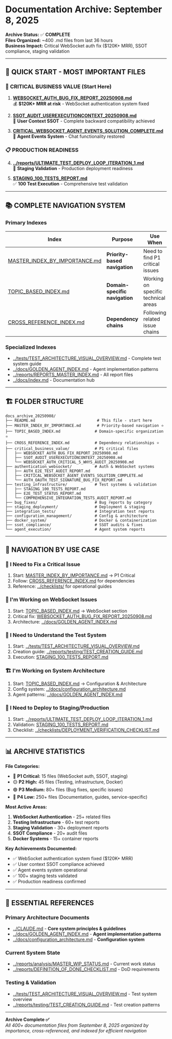 # Documentation Archive: September 8, 2025
**Archive Status:** ✅ **COMPLETE**  
**Files Organized:** ~400 .md files from last 36 hours  
**Business Impact:** Critical WebSocket auth fix ($120K+ MRR), SSOT compliance, staging validation

---

## 🚀 QUICK START - MOST IMPORTANT FILES

### 🚨 **CRITICAL BUSINESS VALUE** (Start Here)
1. **[WEBSOCKET_AUTH_BUG_FIX_REPORT_20250908.md](./critical_business_value/WEBSOCKET_AUTH_BUG_FIX_REPORT_20250908.md)**  
   💰 **$120K+ MRR at risk** - WebSocket authentication system fixed

2. **[SSOT_AUDIT_USEREXECUTIONCONTEXT_20250908.md](./critical_business_value/SSOT_AUDIT_USEREXECUTIONCONTEXT_20250908.md)**  
   🔐 **User Context SSOT** - Complete backward compatibility achieved

3. **[CRITICAL_WEBSOCKET_AGENT_EVENTS_SOLUTION_COMPLETE.md](./authentication_websocket/CRITICAL_WEBSOCKET_AGENT_EVENTS_SOLUTION_COMPLETE.md)**  
   🤖 **Agent Events System** - Chat functionality restored

### 📋 **PRODUCTION READINESS**
4. **[../reports/ULTIMATE_TEST_DEPLOY_LOOP_ITERATION_1.md](../reports/ULTIMATE_TEST_DEPLOY_LOOP_ITERATION_1.md)**  
   🎯 **Staging Validation** - Production deployment readiness

5. **[STAGING_100_TESTS_REPORT.md](./testing_infrastructure/STAGING_100_TESTS_REPORT.md)**  
   ✅ **100 Test Execution** - Comprehensive test validation

---

## 📚 COMPLETE NAVIGATION SYSTEM

### **Primary Indexes**
| Index | Purpose | Use When |
|-------|---------|----------|
| [MASTER_INDEX_BY_IMPORTANCE.md](./MASTER_INDEX_BY_IMPORTANCE.md) | **Priority-based navigation** | Need to find P1 critical issues |
| [TOPIC_BASED_INDEX.md](./TOPIC_BASED_INDEX.md) | **Domain-specific navigation** | Working on specific technical areas |
| [CROSS_REFERENCE_INDEX.md](./CROSS_REFERENCE_INDEX.md) | **Dependency chains** | Following related issue chains |

### **Specialized Indexes**
- [../tests/TEST_ARCHITECTURE_VISUAL_OVERVIEW.md](../tests/TEST_ARCHITECTURE_VISUAL_OVERVIEW.md) - Complete test system guide
- [../docs/GOLDEN_AGENT_INDEX.md](../docs/GOLDEN_AGENT_INDEX.md) - Agent implementation patterns  
- [../reports/REPORTS_MASTER_INDEX.md](../reports/REPORTS_MASTER_INDEX.md) - All report files
- [../docs/index.md](../docs/index.md) - Documentation hub

---

## 🏗️ FOLDER STRUCTURE

```
docs_archive_20250908/
├── README.md                           # This file - start here
├── MASTER_INDEX_BY_IMPORTANCE.md       # Priority-based navigation ⭐
├── TOPIC_BASED_INDEX.md               # Domain-specific organization ⭐  
├── CROSS_REFERENCE_INDEX.md           # Dependency relationships ⭐
├── critical_business_value/           # P1 critical files
│   ├── WEBSOCKET_AUTH_BUG_FIX_REPORT_20250908.md
│   ├── SSOT_AUDIT_USEREXECUTIONCONTEXT_20250908.md
│   └── WEBSOCKET_AUTH_CRITICAL_5_WHYS_AUDIT_20250908.md
├── authentication_websocket/          # Auth & WebSocket systems
│   ├── AUTH_E2E_TEST_AUDIT_REPORT.md
│   ├── CRITICAL_WEBSOCKET_AGENT_EVENTS_SOLUTION_COMPLETE.md
│   └── AUTH_OAUTH_TEST_SIGNATURE_BUG_FIX_REPORT.md
├── testing_infrastructure/            # Test systems & validation
│   ├── STAGING_100_TESTS_REPORT.md
│   ├── E2E_TEST_STATUS_REPORT.md
│   └── COMPREHENSIVE_INTEGRATION_TESTS_AUDIT_REPORT.md
├── bug_fixes/                         # Bug reports by category
├── staging_deployment/                # Deployment & staging
├── integration_tests/                 # Integration test reports
├── configuration_management/          # Config & architecture
├── docker_system/                     # Docker & containerization
├── ssot_compliance/                   # SSOT audits & fixes
└── agent_execution/                   # Agent system reports
```

---

## 🎯 NAVIGATION BY USE CASE

### **🚨 I Need to Fix a Critical Issue**
1. Start: [MASTER_INDEX_BY_IMPORTANCE.md](./MASTER_INDEX_BY_IMPORTANCE.md) → P1 Critical
2. Follow: [CROSS_REFERENCE_INDEX.md](./CROSS_REFERENCE_INDEX.md) for dependencies
3. Reference: [../checklists/](../checklists/) for operational guides

### **🔧 I'm Working on WebSocket Issues**  
1. Start: [TOPIC_BASED_INDEX.md](./TOPIC_BASED_INDEX.md) → WebSocket section
2. Critical fix: [WEBSOCKET_AUTH_BUG_FIX_REPORT_20250908.md](./critical_business_value/WEBSOCKET_AUTH_BUG_FIX_REPORT_20250908.md)
3. Architecture: [../docs/GOLDEN_AGENT_INDEX.md](../docs/GOLDEN_AGENT_INDEX.md)

### **🧪 I Need to Understand the Test System**
1. Start: [../tests/TEST_ARCHITECTURE_VISUAL_OVERVIEW.md](../tests/TEST_ARCHITECTURE_VISUAL_OVERVIEW.md)
2. Creation guide: [../reports/testing/TEST_CREATION_GUIDE.md](../reports/testing/TEST_CREATION_GUIDE.md)
3. Execution: [STAGING_100_TESTS_REPORT.md](./testing_infrastructure/STAGING_100_TESTS_REPORT.md)

### **🏗️ I'm Working on System Architecture**
1. Start: [TOPIC_BASED_INDEX.md](./TOPIC_BASED_INDEX.md) → Configuration & Architecture  
2. Config system: [../docs/configuration_architecture.md](../docs/configuration_architecture.md)
3. Agent patterns: [../docs/GOLDEN_AGENT_INDEX.md](../docs/GOLDEN_AGENT_INDEX.md)

### **🚀 I Need to Deploy to Staging/Production**
1. Start: [../reports/ULTIMATE_TEST_DEPLOY_LOOP_ITERATION_1.md](../reports/ULTIMATE_TEST_DEPLOY_LOOP_ITERATION_1.md)
2. Validation: [STAGING_100_TESTS_REPORT.md](./testing_infrastructure/STAGING_100_TESTS_REPORT.md)  
3. Checklist: [../checklists/DEPLOYMENT_VERIFICATION_CHECKLIST.md](../checklists/DEPLOYMENT_VERIFICATION_CHECKLIST.md)

---

## 📊 ARCHIVE STATISTICS

**File Categories:**
- 🚨 **P1 Critical:** 15 files (WebSocket auth, SSOT, staging)
- 🟡 **P2 High:** 45 files (Testing, infrastructure, Docker)  
- 🟢 **P3 Medium:** 80+ files (Bug fixes, specific issues)
- 🔵 **P4 Low:** 250+ files (Documentation, guides, service-specific)

**Most Active Areas:**
1. **WebSocket Authentication** - 25+ related files
2. **Testing Infrastructure** - 60+ test reports  
3. **Staging Validation** - 30+ deployment reports
4. **SSOT Compliance** - 20+ audit files
5. **Docker Systems** - 15+ container reports

**Key Achievements Documented:**
- ✅ WebSocket authentication system fixed ($120K+ MRR)
- ✅ User context SSOT compliance achieved
- ✅ Agent events system operational  
- ✅ 100+ staging tests validated
- ✅ Production readiness confirmed

---

## 🔗 ESSENTIAL REFERENCES

### **Primary Architecture Documents**
- [../CLAUDE.md](../CLAUDE.md) - **Core system principles & guidelines**
- [../docs/GOLDEN_AGENT_INDEX.md](../docs/GOLDEN_AGENT_INDEX.md) - **Agent implementation patterns**
- [../docs/configuration_architecture.md](../docs/configuration_architecture.md) - **Configuration system**

### **Current System State**
- [../reports/analysis/MASTER_WIP_STATUS.md](../reports/analysis/MASTER_WIP_STATUS.md) - Current work status
- [../reports/DEFINITION_OF_DONE_CHECKLIST.md](../reports/DEFINITION_OF_DONE_CHECKLIST.md) - DoD requirements

### **Testing & Validation**  
- [../tests/TEST_ARCHITECTURE_VISUAL_OVERVIEW.md](../tests/TEST_ARCHITECTURE_VISUAL_OVERVIEW.md) - Test system overview
- [../reports/testing/TEST_CREATION_GUIDE.md](../reports/testing/TEST_CREATION_GUIDE.md) - Test creation patterns

---

**Archive Complete ✅**  
*All 400+ documentation files from September 8, 2025 organized by importance, cross-referenced, and indexed for efficient navigation*